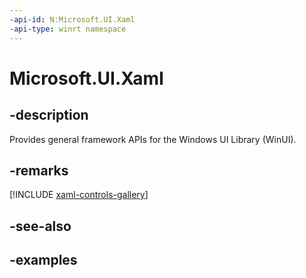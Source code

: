 ```yaml
---
-api-id: N:Microsoft.UI.Xaml
-api-type: winrt namespace
---
```


<!-- Namespace syntax.
namespace Microsoft.UI.Xaml
-->

# Microsoft.UI.Xaml

## -description

Provides general framework APIs for the Windows UI Library (WinUI).

## -remarks

[!INCLUDE [xaml-controls-gallery](../includes/xaml-controls-gallery.md)]

## -see-also

## -examples


